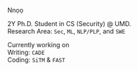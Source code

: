 Nnọọ
<!-- --- -->
<!-- 🔭 Currently working on ```CADE.``` -->

2Y Ph.D. Student in CS (Security) @ UMD. \
Research Area: ```Sec```, ```ML```, ```NLP/PLP```, and ```SWE```

<!-- > 2nd YR Ph.D. Student in CS-Cybersecurity @ UMD \ -->
<!-- > Student Researcher @ NSA/DHS CAER & US Navy \ -->
<!-- > ```Research Area: SEC, SWE, and ML/NLP``` -->
<!-- > ```{SEC, AI/ML, SWE} Ɛ Dissertation``` -->

Currently working on \
Writing: ```CADE``` \
Coding: ```SiTM``` & ```FAST```

<!-- 🔬 Research Goal: The overarching theme of my doctoral research is to reduce attack surfaces vulnerable to adversarial exploits by preventing the accidental or intentional introduction of vulnerabilities in the design and development phases of the SDLC. -->

<!-- 📫 How to reach me: [portfolio site](https://biringachi.github.io/lines/) -->

<!--
- 🌱 I’m currently learning  ```PLP``` & ```DevSecOps```.
- 🔬 I'm interested in ```ML``` & ```NLP```.
- 📫 How to reach me: [portfolio site](https://biringachidera.com/index.html).
-->

<!--
**biringaChi/biringaChi** is a ✨ _special_ ✨ repository because its `README.md` (this file) appears on your GitHub profile.

Here are some ideas to get you started:
- 👯 I’m looking to collaborate on ...
- 🤔 I’m looking for help with ...
- 💬 Ask me about ...
- 📫 How to reach me: ...
- ⚡ Fun fact: ...
-->

<!-- Stats
---
[![Chidera Biringa's GitHub stats](https://github-readme-stats.vercel.app/api?username=biringaChi&show_icons=true&theme=tokyonight)](https://github.com/biringaChi/github-readme-stats) -->
